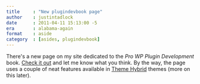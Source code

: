 ```yaml
---
title     : "New plugindevbook page"
author    : justintadlock
date      : 2011-04-11 15:13:00 -5
era       : alabama-again
format    : aside
category  : [asides, plugindevbook]
---
```


There's a new page on my site dedicated to the <em>Pro WP Plugin Development</em> book.  <a href="http://justintadlock.com/plugindevbook" title="Justin Tadlock: Professional WordPress Plugin Development">Check it out</a> and let me know what you think.  By the way, the page uses a couple of neat features available in <a href="http://themehybrid.com" title="Theme Hybrid">Theme Hybrid</a> themes (more on this later).
